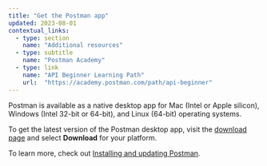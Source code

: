 ```yaml
---
title: "Get the Postman app"
updated: 2023-08-01
contextual_links:
  - type: section
    name: "Additional resources"
  - type: subtitle
    name: "Postman Academy"
  - type: link
    name: "API Beginner Learning Path"
    url:  "https://academy.postman.com/path/api-beginner"
---
```


Postman is available as a native desktop app for Mac (Intel or Apple silicon), Windows (Intel 32-bit or 64-bit), and Linux (64-bit) operating systems.

To get the latest version of the Postman desktop app, visit the [download page](https://www.postman.com/downloads/) and select **Download** for your platform.

To learn more, check out [Installing and updating Postman](/docs/getting-started/installation/installation-and-updates/).

